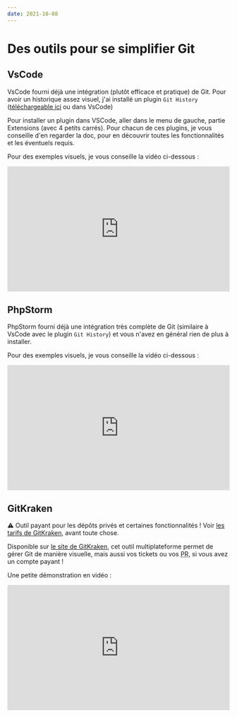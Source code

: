 ```yaml
---
date: 2021-10-08
---
```


# Des outils pour se simplifier Git

## VsCode

VsCode fourni déjà une intégration (plutôt efficace et pratique) de Git. Pour avoir un historique assez visuel, j'ai installé un plugin `Git History` ([téléchargeable ici](https://marketplace.visualstudio.com/items?itemName=donjayamanne.githistory) ou dans VsCode)

Pour installer un plugin dans VSCode, aller dans le menu de gauche, partie Extensions (avec 4 petits carrés). Pour chacun de ces plugins, je vous conseille d'en regarder la doc, pour en découvrir toutes les fonctionnalités et les éventuels requis.

Pour des exemples visuels, je vous conseille la vidéo ci-dessous :

<div style="position: relative; padding-bottom: 56.25%; height: 0;"><iframe src="https://www.loom.com/embed/06910ce39a85457cbf8cab42abc8caa9" frameborder="0" webkitallowfullscreen mozallowfullscreen allowfullscreen style="position: absolute; top: 0; left: 0; width: 100%; height: 100%;"></iframe></div>

## PhpStorm

PhpStorm fourni déjà une intégration très complète de Git (similaire à VsCode avec le plugin `Git History`) et vous n'avez en général rien de plus à installer.

Pour des exemples visuels, je vous conseille la vidéo ci-dessous :

<div style="position: relative; padding-bottom: 56.25%; height: 0;"><iframe src="https://www.loom.com/embed/2857ad75422d47aa9f621722a61940a7" frameborder="0" webkitallowfullscreen mozallowfullscreen allowfullscreen style="position: absolute; top: 0; left: 0; width: 100%; height: 100%;"></iframe></div>

## GitKraken

:warning: Outil payant pour les dépôts privés et certaines fonctionnalités ! Voir [les tarifs de GitKraken](https://www.gitkraken.com/pricing), avant toute chose.

Disponible sur [le site de GitKraken](https://www.gitkraken.com/), cet outil multiplateforme permet de gérer Git de manière visuelle, mais aussi vos tickets ou vos <abbr title="Pull Request">PR</abbr>, si vous avez un compte payant ! 

Une petite démonstration en vidéo :

<div style="position: relative; padding-bottom: 56.25%; height: 0;"><iframe src="https://www.loom.com/embed/50e6c35c87e64932be9fa09c8574a364" frameborder="0" webkitallowfullscreen mozallowfullscreen allowfullscreen style="position: absolute; top: 0; left: 0; width: 100%; height: 100%;"></iframe></div>